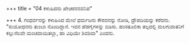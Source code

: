 +++
title = "04 ಕಳುಹಿದನು ಖೇಚರನನವನಿಪ"

+++
4. ಗಂಧರ್ವನನ್ನು ಕಳುಹಿಸಿದ ಮೇಲೆ ಧರ್ಮಜನು ಕೌರವನನ್ನು ನೋಡಿ, ದ್ರೌಪದಿಯನ್ನು ಕರೆದನು. "ಸುಯೋಧನನು  ತುಂಬಾ ನೊಂದಿದ್ದಾನೆ. ಇವನ ಹೆಡಗೈಗಳನ್ನು ಬಿಡಿಸು.  ಹಂಸತೂಲಿಕಾ ತಲ್ಪದಲ್ಲಿ ಮಲಗುವಾತನಿಗೆ ಕಲ್ಲುನೆಲವೇ ಮಂಚವಾಯಿತಲ್ಲಾ, ಹಾ ವಿಧಿಯೇ ಶಿವಶಿವಾ" ಎಂದನು.